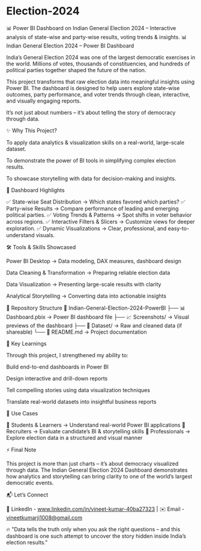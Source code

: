 # Election-2024
📊 Power BI Dashboard on Indian General Election 2024 – Interactive analysis of state-wise and party-wise results, voting trends &amp; insights.
📊 Indian General Election 2024 – Power BI Dashboard

India’s General Election 2024 was one of the largest democratic exercises in the world. Millions of votes, thousands of constituencies, and hundreds of political parties together shaped the future of the nation.

This project transforms that raw election data into meaningful insights using Power BI. The dashboard is designed to help users explore state-wise outcomes, party performance, and voter trends through clean, interactive, and visually engaging reports.

It’s not just about numbers – it’s about telling the story of democracy through data.

✨ Why This Project?

To apply data analytics & visualization skills on a real-world, large-scale dataset.

To demonstrate the power of BI tools in simplifying complex election results.

To showcase storytelling with data for decision-making and insights.

🚀 Dashboard Highlights

✅ State-wise Seat Distribution → Which states favored which parties?
✅ Party-wise Results → Compare performance of leading and emerging political parties.
✅ Voting Trends & Patterns → Spot shifts in voter behavior across regions.
✅ Interactive Filters & Slicers → Customize views for deeper exploration.
✅ Dynamic Visualizations → Clear, professional, and easy-to-understand visuals.

🛠️ Tools & Skills Showcased

Power BI Desktop → Data modeling, DAX measures, dashboard design

Data Cleaning & Transformation → Preparing reliable election data

Data Visualization → Presenting large-scale results with clarity

Analytical Storytelling → Converting data into actionable insights

📂 Repository Structure
📁 Indian-General-Election-2024-PowerBI
 ├── 📊 Dashboard.pbix        → Power BI dashboard file
 ├── 📈 Screenshots/          → Visual previews of the dashboard
 ├── 📂 Dataset/              → Raw and cleaned data (if shareable)
 └── 📄 README.md             → Project documentation



🎯 Key Learnings

Through this project, I strengthened my ability to:

Build end-to-end dashboards in Power BI

Design interactive and drill-down reports

Tell compelling stories using data visualization techniques

Translate real-world datasets into insightful business reports

📌 Use Cases

🔹 Students & Learners → Understand real-world Power BI applications
🔹 Recruiters → Evaluate candidate’s BI & storytelling skills
🔹 Professionals → Explore election data in a structured and visual manner

⚡ Final Note

This project is more than just charts – it’s about democracy visualized through data.
The Indian General Election 2024 Dashboard demonstrates how analytics and storytelling can bring clarity to one of the world’s largest democratic events.

📬 Let’s Connect

💼 LinkedIn -  www.linkedin.com/in/vineet-kumar-40ba27323
 | ✉️ Email - vineetkumarji1008@gmail.com

🔥 "Data tells the truth only when you ask the right questions – and this dashboard is one such attempt to uncover the story hidden inside India’s election results."
